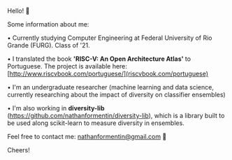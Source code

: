 Hello! :wave:

Some information about me:

• Currently studying Computer Engineering at Federal University of Rio Grande (FURG). Class of '21.

• I translated the book **'RISC-V: An Open Architecture Atlas'** to Portuguese. The project is available here: [http://www.riscvbook.com/portuguese/](riscvbook.com/portuguese)

• I'm an undergraduate researcher (machine learning and data science, currently researching about the impact of diversity on classifier ensembles)

• I'm also working in **diversity-lib** (https://github.com/nathanformentin/diversity-lib), which is a library built to be used along scikit-learn to measure diversity in ensembles.


Feel free to contact me: nathanformentin@gmail.com :e-mail:

Cheers!





